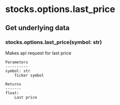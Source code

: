 # stocks.options.last_price

## Get underlying data 
### stocks.options.last_price(symbol: str)

Makes api request for last price

    Parameters
    ----------
    symbol: str
        Ticker symbol

    Returns
    -------
    float:
        Last price
